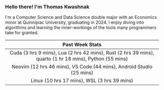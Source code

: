 
### Hello there! I'm Thomas Kwashnak

I'm a Computer Science and Data Science double major with an Economics
minor at Quinnipiac University, graduating in 2024.
I enjoy diving into algorithms and learning the inner-workings of the tools
many programmers take for granted.

| Past Week Stats |
| :---: |
| Cuda (3 hrs 9 mins), Lua (2 hrs 42 mins), Rust (2 hrs 39 mins), quarto (1 hr 18 mins), Python (55 mins) |
| Neovim (12 hrs 46 mins), VS Code (44 mins), Android Studio (25 mins) |
| Linux (10 hrs 17 mins), WSL (3 hrs 39 mins) |

